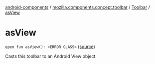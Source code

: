 [android-components](../../index.md) / [mozilla.components.concept.toolbar](../index.md) / [Toolbar](index.md) / [asView](./as-view.md)

# asView

`open fun asView(): <ERROR CLASS>` [(source)](https://github.com/mozilla-mobile/android-components/blob/master/components/concept/toolbar/src/main/java/mozilla/components/concept/toolbar/Toolbar.kt#L129)

Casts this toolbar to an Android View object.

